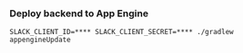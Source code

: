 ### Deploy backend to App Engine
`SLACK_CLIENT_ID=**** SLACK_CLIENT_SECRET=**** ./gradlew appengineUpdate`

